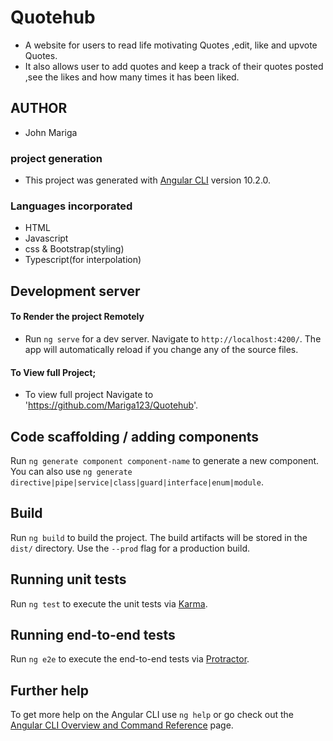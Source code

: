 # Quotehub
* A website for users to read life motivating Quotes ,edit, like and upvote Quotes.
* It also allows user to add quotes and keep a track of their quotes posted ,see the likes and how many times it has been liked. 

## AUTHOR
* John Mariga

### project generation
* This project was generated with [Angular CLI](https://github.com/angular/angular-cli) version 10.2.0.

### Languages incorporated
* HTML
* Javascript
* css & Bootstrap(styling)
* Typescript(for interpolation)

## Development server
#### To Render the project Remotely
 * Run `ng serve` for a dev server. Navigate to `http://localhost:4200/`. The app will automatically reload if you change any of the source files.

#### To View full Project;
 * To view full project Navigate to 'https://github.com/Mariga123/Quotehub'. 

## Code scaffolding / adding components

Run `ng generate component component-name` to generate a new component. You can also use `ng generate directive|pipe|service|class|guard|interface|enum|module`.

## Build

Run `ng build` to build the project. The build artifacts will be stored in the `dist/` directory. Use the `--prod` flag for a production build.

## Running unit tests

Run `ng test` to execute the unit tests via [Karma](https://karma-runner.github.io).

## Running end-to-end tests

Run `ng e2e` to execute the end-to-end tests via [Protractor](http://www.protractortest.org/).

## Further help

To get more help on the Angular CLI use `ng help` or go check out the [Angular CLI Overview and Command Reference](https://angular.io/cli) page.
